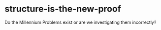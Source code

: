 # structure-is-the-new-proof
Do the Millennium Problems exist or are we investigating them incorrectly?
